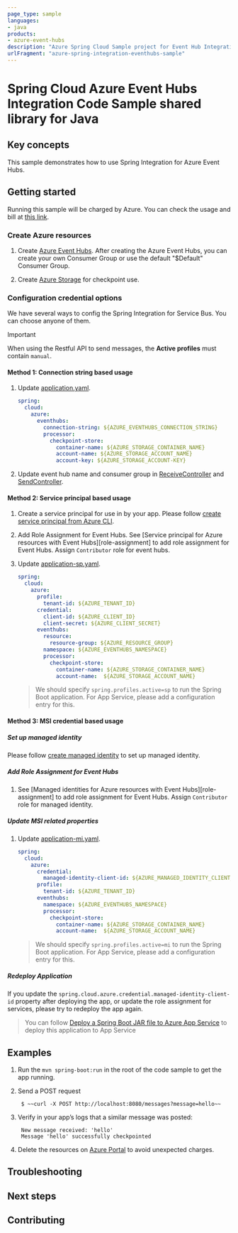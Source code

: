 ```yaml
---
page_type: sample
languages:
- java
products:
- azure-event-hubs
description: "Azure Spring Cloud Sample project for Event Hub Integration client library"
urlFragment: "azure-spring-integration-eventhubs-sample"
---
```


# Spring Cloud Azure Event Hubs Integration Code Sample shared library for Java

## Key concepts

This sample demonstrates how to use Spring Integration for Azure
Event Hubs.


## Getting started

Running this sample will be charged by Azure. You can check the usage and bill at
[this link][azure-account].


### Create Azure resources

1. Create [Azure Event Hubs][create-event-hubs].
    After creating the Azure Event Hubs, you
    can create your own Consumer Group or use the default "$Default" Consumer Group.

2. Create [Azure Storage][create-azure-storage] for checkpoint use.

### Configuration credential options

We have several ways to config the Spring Integration for Service
Bus. You can choose anyone of them.

>[!Important]
>
>  When using the Restful API to send messages, the **Active profiles** must contain `manual`.
> 
#### Method 1: Connection string based usage

1. Update [application.yaml].
    ```yaml
    spring:
      cloud:
        azure:
          eventhubs:
            connection-string: ${AZURE_EVENTHUBS_CONNECTION_STRING}
            processor:
              checkpoint-store:
                container-name: ${AZURE_STORAGE_CONTAINER_NAME}
                account-name: ${AZURE_STORAGE_ACCOUNT_NAME}
                account-key: ${AZURE_STORAGE_ACCOUNT-KEY}
    ```

1.  Update event hub name and consumer group in
    [ReceiveController][receive-controller] and [SendController][send-controller].

#### Method 2: Service principal based usage

1. Create a service principal for use in by your app. Please follow
    [create service principal from Azure CLI][create-sp-using-azure-cli].

2. Add Role Assignment for Event Hubs. See
    [Service principal for Azure resources with Event Hubs][role-assignment]
    to add role assignment for Event Hubs. Assign `Contributor` role for event hubs.

3. Update [application-sp.yaml][application-sp.yaml].
    ```yaml
    spring:
      cloud:
        azure:
          profile:
            tenant-id: ${AZURE_TENANT_ID}
          credential:
            client-id: ${AZURE_CLIENT_ID}
            client-secret: ${AZURE_CLIENT_SECRET}
          eventhubs:
            resource:
              resource-group: ${AZURE_RESOURCE_GROUP}
            namespace: ${AZURE_EVENTHUBS_NAMESPACE}
            processor:
              checkpoint-store:
                container-name: ${AZURE_STORAGE_CONTAINER_NAME}
                account-name:  ${AZURE_STORAGE_ACCOUNT_NAME}
    ```
    > We should specify `spring.profiles.active=sp` to run the Spring Boot application.
    For App Service, please add a configuration entry for this.
#### Method 3: MSI credential based usage

##### Set up managed identity

Please follow [create managed identity][create-managed-identity] to set up managed identity.

##### Add Role Assignment for Event Hubs

1.  See [Managed identities for Azure resources with Event Hubs][role-assignment]
    to add role assignment for Event Hubs. Assign `Contributor` role for managed identity.


##### Update MSI related properties

1.  Update [application-mi.yaml][application-mi.yaml].
    ```yaml
    spring:
      cloud:
        azure:
          credential:
            managed-identity-client-id: ${AZURE_MANAGED_IDENTITY_CLIENT_ID}
          profile:
            tenant-id: ${AZURE_TENANT_ID}
          eventhubs:
            namespace: ${AZURE_EVENTHUBS_NAMESPACE}
            processor:
              checkpoint-store:
                container-name: ${AZURE_STORAGE_CONTAINER_NAME}
                account-name:  ${AZURE_STORAGE_ACCOUNT_NAME}
    ```
    > We should specify `spring.profiles.active=mi` to run the Spring Boot application.
    For App Service, please add a configuration entry for this.

##### Redeploy Application

If you update the `spring.cloud.azure.credential.managed-identity-client-id`
property after deploying the app, or update the role assignment for
services, please try to redeploy the app again.

> You can follow
> [Deploy a Spring Boot JAR file to Azure App Service][deploy-spring-boot-application-to-app-service]
> to deploy this application to App Service

## Examples

1. Run the `mvn spring-boot:run` in the root of the code sample to get the app running.

2. Send a POST request

        $ ~~curl -X POST http://localhost:8080/messages?message=hello~~

3. Verify in your app’s logs that a similar message was posted:

        New message received: 'hello'
        Message 'hello' successfully checkpointed

4. Delete the resources on [Azure Portal][azure-portal] to avoid unexpected charges.


## Troubleshooting

## Next steps

## Contributing

[azure-account]: https://azure.microsoft.com/account/
[azure-portal]: https://ms.portal.azure.com/
[create-event-hubs]: https://docs.microsoft.com/azure/event-hubs/
[create-azure-storage]: https://docs.microsoft.com/azure/storage/
[create-managed-identity]: https://github.com/Azure-Samples/azure-spring-boot-samples/blob/spring-cloud-azure_4.0/create-managed-identity.md
[create-sp-using-azure-cli]: https://github.com/Azure-Samples/azure-spring-boot-samples/blob/spring-cloud-azure_4.0/create-sp-using-azure-cli.md
[eventhub-operation]: https://github.com/Azure/azure-sdk-for-java/blob/azure-spring-boot_3.6.0/sdk/spring/azure-spring-integration-eventhubs/src/spring-cloud-azure_4.0/java/com/azure/spring/integration/eventhub/api/EventHubOperation.java

[receive-controller]: src/main/java/com/azure/spring/sample/eventhubs/ReceiveController.java
[send-controller]: src/main/java/com/azure/spring/sample/eventhubs/SendController.java
[application.yaml]: src/main/resources/application.yaml
[application-sp.yaml]: src/main/resources/application-sp.yaml
[application-mi.yaml]: src/main/resources/application-mi.yaml
[deploy-spring-boot-application-to-app-service]: https://docs.microsoft.com/java/azure/spring-framework/deploy-spring-boot-java-app-with-maven-plugin?toc=%2Fazure%2Fapp-service%2Fcontainers%2Ftoc.json&view=azure-java-stable

